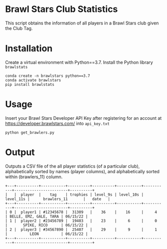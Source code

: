 # Brawl Stars Club Statistics
This script obtains the information of all players in a Brawl Stars club given the Club Tag. 

# Installation
Create a virtual environment with Python==3.7. Install the Python library `brawlstats`
```
conda create -n brawlstars python==3.7
conda activate brawlstars
pip install brawlstats
```

# Usage

Insert your Brawl Stars Developer API Key after registering for an account at https://developer.brawlstars.com/ into `api_key.txt`
```
python get_brawlers.py
```
# Output
Outputs a CSV file of the all player statistics (of a particular club), alphabetically sorted by names (player columns), and alphabetically sorted within (brawlers_11) column.

```
+---+----------+-----------+----------+----------+-----------+-----------+------------------------+----------+
|   |  player  |    tag    | trophies | level_9s | level_10s | level_11s |      brawlers_11       |   date   |
+---+----------+-----------+----------+----------+-----------+-----------+------------------------+----------+
| 0 |  player1 | #12345678 |  31309   |    36    |    16     |     4     | BELLE, EMZ, GALE, TARA | 06/15/22 |
| 1 |  player2 | #23456789 |  19403   |    23    |     6     |     0     |       SPIKE, RICO      | 06/15/22 |
| 2 |  player3 | #34567890 |  25407   |    29    |     9     |     1     |          LEON          | 06/15/22 |
+---+----------+-----------+----------+----------+-----------+-----------+------------------------+----------+
```
